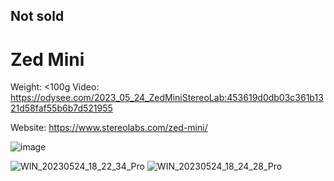  Not sold
 ----------
 
 # Zed Mini

Weight: <100g 
Video: https://odysee.com/2023_05_24_ZedMiniStereoLab:453619d0db03c361b1321d58faf55b6b7d521955

Website: https://www.stereolabs.com/zed-mini/

![image](https://github.com/EloiStree/ResellingCatalog/assets/20149493/2f8fabf2-0070-48e5-bd53-cb5294e15feb)

![WIN_20230524_18_22_34_Pro](https://github.com/EloiStree/ResellingCatalog/assets/20149493/36b4a3ee-52a6-4d7d-922b-e3c0b197a450)
![WIN_20230524_18_24_28_Pro](https://github.com/EloiStree/ResellingCatalog/assets/20149493/091d12f4-c902-439d-99b7-5d791d7979da)
